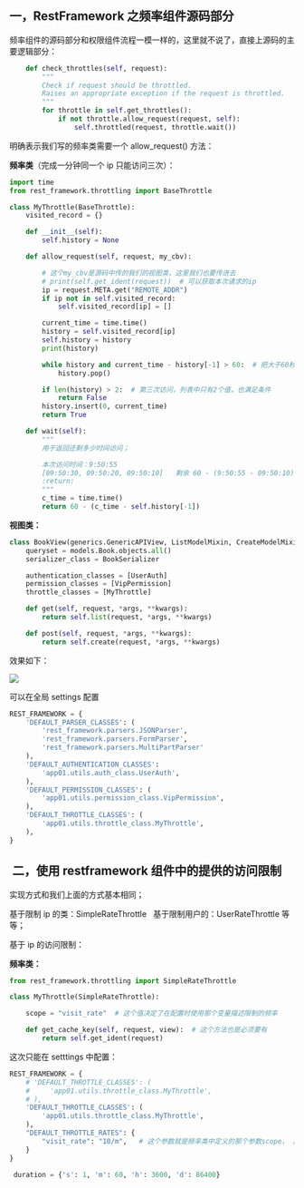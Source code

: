 ## 一，RestFramework 之频率组件源码部分

频率组件的源码部分和权限组件流程一模一样的，这里就不说了，直接上源码的主要逻辑部分：



```python
    def check_throttles(self, request):
        """
        Check if request should be throttled.
        Raises an appropriate exception if the request is throttled.
        """
        for throttle in self.get_throttles():
            if not throttle.allow_request(request, self):
                self.throttled(request, throttle.wait())
```




明确表示我们写的频率类需要一个 allow_request() 方法：

**频率类**（完成一分钟同一个 ip 只能访问三次）：



```python
import time
from rest_framework.throttling import BaseThrottle

class MyThrottle(BaseThrottle):
    visited_record = {}

    def __init__(self):
        self.history = None

    def allow_request(self, request, my_cbv):

        # 这个my_cbv是源码中传的我们的视图类，这里我们也要传进去
        # print(self.get_ident(request))  # 可以获取本次请求的ip
        ip = request.META.get("REMOTE_ADDR")
        if ip not in self.visited_record:
            self.visited_record[ip] = []

        current_time = time.time()
        history = self.visited_record[ip]
        self.history = history
        print(history)

        while history and current_time - history[-1] > 60:  # 把大于60秒的时间都删掉
            history.pop()

        if len(history) > 2:  # 第三次访问，列表中只有2个值，也满足条件
            return False
        history.insert(0, current_time)
        return True

    def wait(self):
        """
        用于返回还剩多少时间访问；

        本次访问时间：9:50:55
        [09:50:30, 09:50:20, 09:50:10]   剩余 60 - (9:50:55 - 09:50:10)秒才能访问
        :return:
        """
        c_time = time.time()
        return 60 - (c_time - self.history[-1])  
```




**视图类：**



```python
class BookView(generics.GenericAPIView, ListModelMixin, CreateModelMixin):
    queryset = models.Book.objects.all()
    serializer_class = BookSerializer

    authentication_classes = [UserAuth]
    permission_classes = [VipPermission]
    throttle_classes = [MyThrottle]

    def get(self, request, *args, **kwargs):
        return self.list(request, *args, **kwargs)

    def post(self, request, *args, **kwargs):
        return self.create(request, *args, **kwargs)
```




效果如下：

![](https://img2018.cnblogs.com/blog/1304968/201809/1304968-20180921162618025-1909534286.png)

可以在全局 settings 配置



```python
REST_FRAMEWORK = {
    'DEFAULT_PARSER_CLASSES': (
        'rest_framework.parsers.JSONParser',
        'rest_framework.parsers.FormParser',
        'rest_framework.parsers.MultiPartParser'
    ),
    'DEFAULT_AUTHENTICATION_CLASSES': 
        'app01.utils.auth_class.UserAuth',
    ),
    'DEFAULT_PERMISSION_CLASSES': (
        'app01.utils.permission_class.VipPermission',
    ),
    'DEFAULT_THROTTLE_CLASSES': (
        'app01.utils.throttle_class.MyThrottle',
    ),
}
```

##  二，使用 restframework 组件中的提供的访问限制

实现方式和我们上面的方式基本相同；

基于限制 ip 的类：SimpleRateThrottle   基于限制用户的：UserRateThrottle 等等；

基于 ip 的访问限制：

**频率类：**



```python
from rest_framework.throttling import SimpleRateThrottle

class MyThrottle(SimpleRateThrottle):

    scope = "visit_rate"  # 这个值决定了在配置时使用那个变量描述限制的频率

    def get_cache_key(self, request, view):  # 这个方法也是必须要有
        return self.get_ident(request)
```




这次只能在 setttings 中配置：



```python
REST_FRAMEWORK = {
    # 'DEFAULT_THROTTLE_CLASSES': (
    #     'app01.utils.throttle_class.MyThrottle',
    # ),
    'DEFAULT_THROTTLE_CLASSES': (
        'app01.utils.throttle_class.MyThrottle',
    ),
    "DEFAULT_THROTTLE_RATES": {
        "visit_rate": "10/m",   # 这个参数就是频率类中定义的那个参数scope， 其中第一个数字10表示10次，后面的m表示一分钟，还有s，一秒， h, 一小时， d, 一天
    }
}
```




```python
 duration = {'s': 1, 'm': 60, 'h': 3600, 'd': 86400}
```

